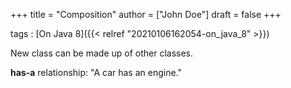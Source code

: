 +++
title = "Composition"
author = ["John Doe"]
draft = false
+++

tags
: [On Java 8]({{< relref "20210106162054-on_java_8" >}})

New class can be made up of other classes.

**has-a** relationship: "A car has an engine."
